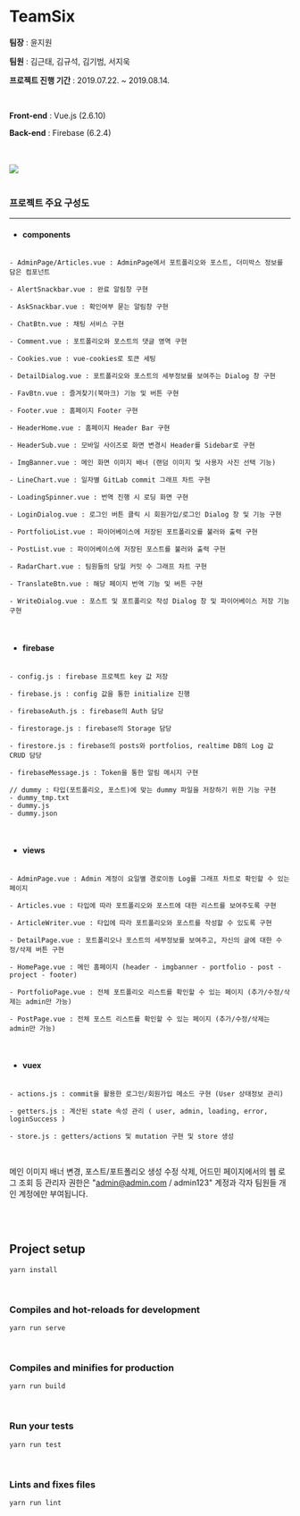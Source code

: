 # TeamSix

**팀장** : 윤지원

**팀원** : 김근태, 김규석, 김기범, 서지욱

**프로젝트 진행 기간** : 2019.07.22. ~ 2019.08.14.

<br>

**Front-end** : Vue.js (2.6.10)

**Back-end** : Firebase (6.2.4)

<br>

<br>

<img src="/src/assets/play.gif">

<br>

<br>

### 프로젝트 주요 구성도

---

- #### components

```

- AdminPage/Articles.vue : AdminPage에서 포트폴리오와 포스트, 더미박스 정보를 담은 컴포넌트

- AlertSnackbar.vue : 완료 알림창 구현

- AskSnackbar.vue : 확인여부 묻는 알림창 구현 

- ChatBtn.vue : 채팅 서비스 구현

- Comment.vue : 포트폴리오와 포스트의 댓글 영역 구현

- Cookies.vue : vue-cookies로 토큰 세팅

- DetailDialog.vue : 포트폴리오와 포스트의 세부정보를 보여주는 Dialog 창 구현

- FavBtn.vue : 즐겨찾기(북마크) 기능 및 버튼 구현

- Footer.vue : 홈페이지 Footer 구현

- HeaderHome.vue : 홈페이지 Header Bar 구현

- HeaderSub.vue : 모바일 사이즈로 화면 변경시 Header를 Sidebar로 구현

- ImgBanner.vue : 메인 화면 이미지 배너 (랜덤 이미지 및 사용자 사진 선택 기능)

- LineChart.vue : 일자별 GitLab commit 그래프 차트 구현

- LoadingSpinner.vue : 번역 진행 시 로딩 화면 구현

- LoginDialog.vue : 로그인 버튼 클릭 시 회원가입/로그인 Dialog 창 및 기능 구현

- PortfolioList.vue : 파이어베이스에 저장된 포트폴리오를 불러와 출력 구현

- PostList.vue : 파이어베이스에 저장된 포스트를 불러와 출력 구현

- RadarChart.vue : 팀원들의 당일 커밋 수 그래프 차트 구현

- TranslateBtn.vue : 해당 페이지 번역 기능 및 버튼 구현

- WriteDialog.vue : 포스트 및 포트폴리오 작성 Dialog 창 및 파이어베이스 저장 기능 구현

```

<br>

- #### firebase

```

- config.js : firebase 프로젝트 key 값 저장

- firebase.js : config 값을 통한 initialize 진행

- firebaseAuth.js : firebase의 Auth 담당

- firestorage.js : firebase의 Storage 담당

- firestore.js : firebase의 posts와 portfolios, realtime DB의 Log 값 CRUD 담당

- firebaseMessage.js : Token을 통한 알림 메시지 구현

// dummy : 타입(포트폴리오, 포스트)에 맞는 dummy 파일을 저장하기 위한 기능 구현
- dummy_tmp.txt
- dummy.js
- dummy.json
```

<br>

- #### views

```

- AdminPage.vue : Admin 계정이 요일별 경로이동 Log를 그래프 차트로 확인할 수 있는 페이지

- Articles.vue : 타입에 따라 포트폴리오와 포스트에 대한 리스트를 보여주도록 구현

- ArticleWriter.vue : 타입에 따라 포트폴리오와 포스트를 작성할 수 있도록 구현

- DetailPage.vue : 포트폴리오나 포스트의 세부정보를 보여주고, 자신의 글에 대한 수정/삭제 버튼 구현

- HomePage.vue : 메인 홈페이지 (header - imgbanner - portfolio - post - project - footer)

- PortfolioPage.vue : 전체 포트폴리오 리스트를 확인할 수 있는 페이지 (추가/수정/삭제는 admin만 가능)

- PostPage.vue : 전체 포스트 리스트를 확인할 수 있는 페이지 (추가/수정/삭제는 admin만 가능)
```

<br>

- #### vuex

```

- actions.js : commit을 활용한 로그인/회원가입 메소드 구현 (User 상태정보 관리)

- getters.js : 계산된 state 속성 관리 ( user, admin, loading, error, loginSuccess )

- store.js : getters/actions 및 mutation 구현 및 store 생성

```

<br>

메인 이미지 배너 변경, 포스트/포트폴리오 생성 수정 삭제, 어드민 페이지에서의 웹 로그 조회 등 관리자 권한은 "admin@admin.com / admin123" 계정과 각자 팀원들 개인 계정에만 부여됩니다.

<br>

<br>

## Project setup

```
yarn install
```

<br>

### Compiles and hot-reloads for development

```
yarn run serve
```

<br>

### Compiles and minifies for production

```
yarn run build
```

<br>

### Run your tests

```
yarn run test
```

<br>

### Lints and fixes files

```
yarn run lint
```

<br>
